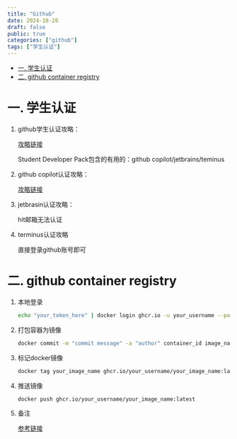 ```yaml
---
title: "Github"
date: 2024-10-28
draft: false
public: true
categories: ["github"]
tags: ["学生认证"]
---
```


- [一. 学生认证](#一-学生认证)
- [二. github container registry](#二-github-container-registry)

# 一. 学生认证

1. github学生认证攻略：

    [攻略链接](https://www.xiaohongshu.com/explore/669251ef0000000025000ced?xsec_token=ABe1fy8cP3Zyl7BAJQ8WFe9p4AKWaTtcd7h_FI0EyBq3k=&xsec_source=pc_user&m_source=mengfanwetab)

    Student Developer Pack包含的有用的：github copilot/jetbrains/teminus


2. github copilot认证攻略：

    [攻略链接](https://www.xiaohongshu.com/explore/65d9412c000000000b023c34?xsec_token=ABM3dsrlfDQtTNYZ7iqRQF8iTWPGpCei8Q7mfw8ddTvuQ=&xsec_source=pc_user&m_source=mengfanwetab)

3. jetbrasin认证攻略：

    hit邮箱无法认证

4. terminus认证攻略

    直接登录github账号即可

# 二. github container registry

1. 本地登录
    ```bash
    echo "your_token_here" | docker login ghcr.io -u your_username --password-stdin #echo token | -u github的username
    ```
2. 打包容器为镜像
    ```bash
    docker commit -m "commit message" -a "author" container_id image_name # 将容器保存为镜像
    ```
3. 标记docker镜像
    ```bash
    docker tag your_image_name ghcr.io/your_username/your_image_name:latest
    ```

4. 推送镜像
    ```bash
    docker push ghcr.io/your_username/your_image_name:latest
    ```
5. 备注

    [参考链接](https://laomeinote.com/posts/push-docker-images-to-github-registry/)

